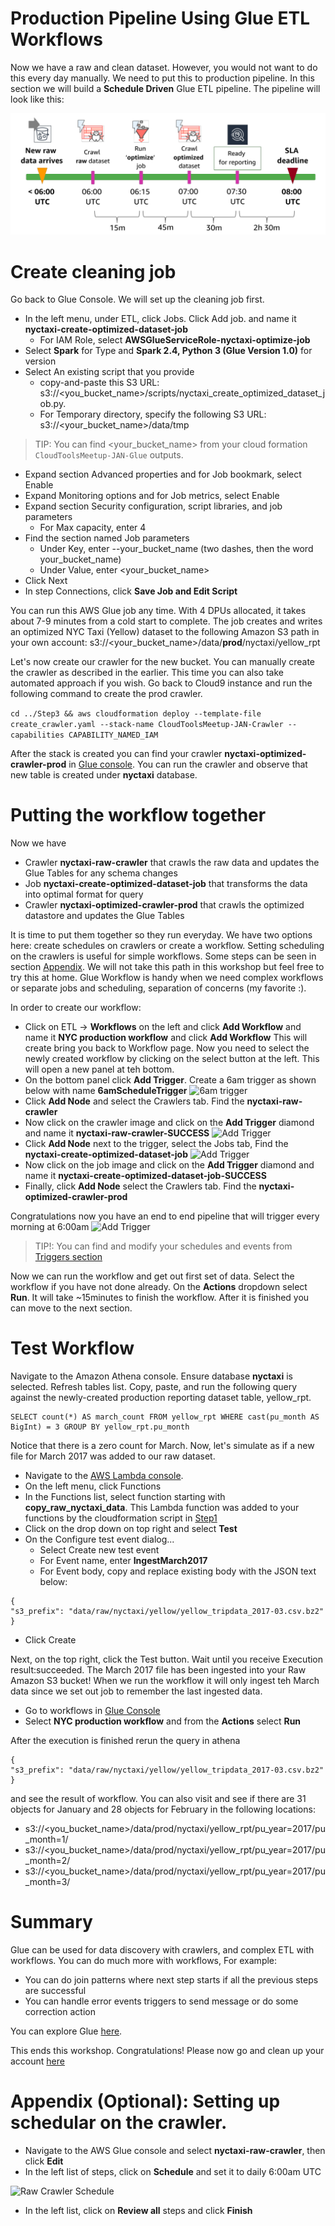 # Production Pipeline Using Glue ETL Workflows

Now we have a raw and clean dataset. However, you would not want to do this every day manually. We need to put this to production pipeline. In this section we will build a **Schedule Driven** Glue ETL pipeline. The pipeline will look like this:

![Glue Pipeline](./images/glueTimeline.png)

# Create cleaning job

Go back to Glue Console. We will set up the cleaning job first. 

- In the left menu, under ETL, click Jobs. Click Add job. and name it **nyctaxi-create-optimized-dataset-job**
  - For IAM Role, select **AWSGlueServiceRole-nyctaxi-optimize-job**
- Select **Spark** for Type and **Spark 2.4, Python 3 (Glue Version 1.0)** for version
- Select An existing script that you provide
  - copy-and-paste this S3 URL: s3://<you_bucket_name>/scripts/nyctaxi_create_optimized_dataset_job.py. 
  - For Temporary directory, specify the following S3 URL: s3://<your_bucket_name>/data/tmp
> TIP: You can find <your_bucket_name> from your cloud formation ```CloudToolsMeetup-JAN-Glue``` outputs.
- Expand section Advanced properties and for Job bookmark, select Enable
- Expand Monitoring options and for Job metrics, select Enable
- Expand section Security configuration, script libraries, and job parameters
  - For Max capacity, enter 4
- Find the section named Job parameters
  - Under Key, enter --your_bucket_name (two dashes, then the word your_bucket_name)
  - Under Value, enter <your_bucket_name> 
- Click Next
- In step Connections, click **Save Job and Edit Script**

You can run this AWS Glue job any time. With 4 DPUs allocated, it takes about 7-9 minutes from a cold start to complete. The job creates and writes an optimized NYC Taxi (Yellow) dataset to the following Amazon S3 path in your own account: s3://<your_bucket_name>/data/**prod**/nyctaxi/yellow_rpt

Let's now create our crawler for the new bucket. You can manually create the crawler as described in the earlier. This time you can also take automated approach if you wish. Go back to Cloud9 instance and run the following command to create the prod crawler.

```cd ../Step3 && aws cloudformation deploy --template-file create_crawler.yaml --stack-name CloudToolsMeetup-JAN-Crawler --capabilities CAPABILITY_NAMED_IAM```

After the stack is created you can find your crawler **nyctaxi-optimized-crawler-prod** in [Glue console](https://console.aws.amazon.com/glue/home?region=us-east-1#catalog:tab=crawlers). You can run the crawler and observe that new table is created under **nyctaxi** database.

# Putting the workflow together

Now we have 
- Crawler **nyctaxi-raw-crawler** that crawls the raw data and updates the Glue Tables for any schema changes
- Job **nyctaxi-create-optimized-dataset-job** that transforms the data into optimal format for query
- Crawler **nyctaxi-optimized-crawler-prod** that crawls the optimized datastore and updates the Glue Tables

It is time to put them together so they run everyday. We have two options here: create schedules on crawlers or create a workflow. Setting scheduling on the crawlers is useful for simple workflows. Some steps can be seen in section [Appendix](#appendix). We will not take this path in this workshop but feel free to try this at home.  Glue Workflow is handy when we need complex workflows or separate jobs and scheduling, separation of concerns (my favorite :). 

In order to create our workflow:
- Click on ETL -> **Workflows** on the left and click **Add Workflow** and name it **NYC production workflow** and click **Add Workflow**
This will create bring you back to Workflow page. Now you need to select the newly created workflow by clicking on the select button at the left. This will open a new panel at teh bottom.
- On the bottom panel click **Add Trigger**. Create a 6am trigger as shown below with name **6amScheduleTrigger**
![6am trigger](./images/6amScheduleTrigger.png)
- Click **Add Node** and select the Crawlers tab. Find the **nyctaxi-raw-crawler**
- Now click on the crawler image and click on the **Add Trigger** diamond and name it **nyctaxi-raw-crawler-SUCCESS**
![Add Trigger](./images/AddTrigger.png)
- Click **Add Node** next to the trigger, select the Jobs tab, Find the **nyctaxi-create-optimized-dataset-job**
![Add Trigger](./images/AddJob.png)
- Now click on the job image and click on the **Add Trigger** diamond and name it **nyctaxi-create-optimized-dataset-job-SUCCESS**
- Finally, click **Add Node** select the Crawlers tab. Find the **nyctaxi-optimized-crawler-prod**

Congratulations now you have an end to end pipeline that will trigger every morning at 6:00am
![Add Trigger](./images/FullWorkflow.png)

> TIP!: You can find and modify your schedules and events from [Triggers section](https://console.aws.amazon.com/glue/home?region=us-east-1#etl:tab=triggers) 

Now we can run the workflow and get out first set of data. Select the workflow if you have not done already. On the **Actions** dropdown select **Run**. It will take ~15minutes to finish the workflow. After it is finished you can move to the next section.

# Test Workflow

Navigate to the Amazon Athena console. Ensure database **nyctaxi** is selected. Refresh tables list. Copy, paste, and run the following query against the newly-created production reporting dataset table, yellow_rpt.

```
SELECT count(*) AS march_count FROM yellow_rpt WHERE cast(pu_month AS BigInt) = 3 GROUP BY yellow_rpt.pu_month
```

Notice that there is a zero count for March. Now, let's simulate as if a new file for March 2017 was added to our raw dataset.
- Navigate to the [AWS Lambda console](https://console.aws.amazon.com/lambda/home?region=us-east-1#/functions/). 
- On the left menu, click Functions
- In the Functions list, select function starting with **copy_raw_nyctaxi_data**. This Lambda function was added to your functions by the cloudformation script in [Step1](../Step1/README.md)
- Click on the drop down on top right and select **Test**
- On the Configure test event dialog...
  - Select Create new test event
  - For Event name, enter **IngestMarch2017**
  - For Event body, copy and replace existing body with the JSON text below:

```
{
"s3_prefix": "data/raw/nyctaxi/yellow/yellow_tripdata_2017-03.csv.bz2"
}
```
  - Click Create

Next, on the top right, click the Test button. Wait until you receive Execution result:succeeded. The March 2017 file has been ingested into your Raw Amazon S3 bucket! When we run the workflow it will only ingest teh March data since we set out job to remember the last ingested data.

- Go to workflows in [Glue Console](https://console.aws.amazon.com/glue/home?region=us-east-1#etl:tab=workflows)
- Select **NYC production workflow** and from the **Actions** select **Run**

After the execution is finished rerun the query in athena 
```
{
"s3_prefix": "data/raw/nyctaxi/yellow/yellow_tripdata_2017-03.csv.bz2"
}
```
and see the result of workflow. You can also visit and see if there are 31 objects for January and 28 objects for February in the following locations:

- s3://<you_bucket_name>/data/prod/nyctaxi/yellow_rpt/pu_year=2017/pu_month=1/
- s3://<you_bucket_name>/data/prod/nyctaxi/yellow_rpt/pu_year=2017/pu_month=2/
- s3://<you_bucket_name>/data/prod/nyctaxi/yellow_rpt/pu_year=2017/pu_month=3/

# Summary

Glue can be used for data discovery with crawlers, and complex ETL with workflows. You can do much more with workflows, For example:

- You can do join patterns where next step starts if all the previous steps are successful
- You can handle error events triggers to send message or do some correction action

You can explore Glue [here](https://docs.aws.amazon.com/glue/latest/dg/what-is-glue.html). 

This ends this workshop. Congratulations! Please now go and clean up your account [here](../CleanUp/README.md)

# <a name="appendix"></a> Appendix (Optional): Setting up schedular on the crawler.

- Navigate to the AWS Glue console and select **nyctaxi-raw-crawler**, then click **Edit**
- In the left list of steps, click on **Schedule** and set it to daily 6:00am UTC

![Raw Crawler Schedule](./images/RawCrawlerScheduler.png)

- In the left list, click on **Review all** steps and click **Finish**

